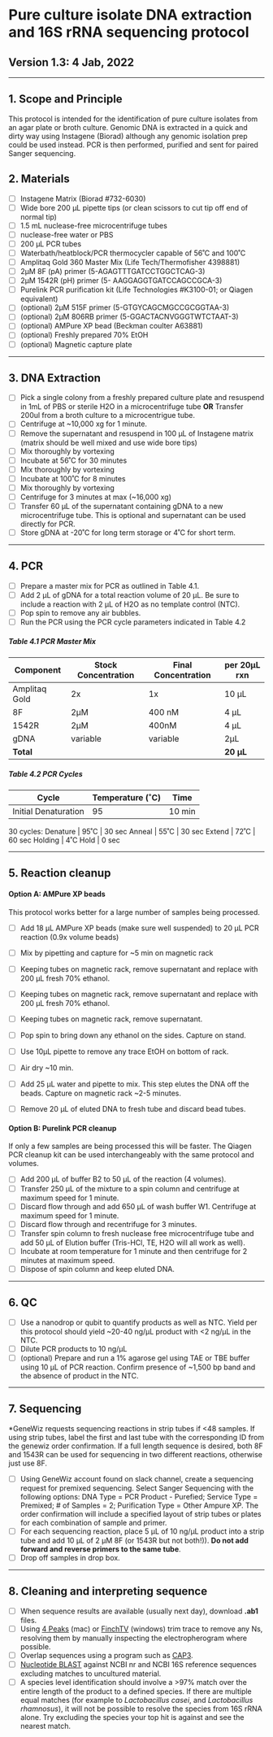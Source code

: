 # Pure culture isolate DNA extraction and 16S rRNA sequencing protocol
## Version 1.3: 4 Jab, 2022

***

## 1. Scope and Principle
This protocol is intended for the identification of pure culture isolates from an agar plate or broth culture. Genomic DNA is extracted in a quick and dirty way using Instagene (Biorad) although any genomic isolation prep could be used instead. PCR is then performed, purified and sent for paired Sanger sequencing.

## 2. Materials
- [ ] Instagene Matrix (Biorad #732-6030)
- [ ] Wide bore 200 µL pipette tips (or clean scissors to cut tip off end of normal tip)
- [ ] 1.5 mL nuclease-free microcentrifuge tubes
- [ ] nuclease-free water or PBS
- [ ] 200 µL PCR tubes
- [ ] Waterbath/heatblock/PCR thermocycler capable of 56˚C and 100˚C
- [ ] Amplitaq Gold 360 Master Mix (Life Tech/Thermofisher 4398881)
- [ ] 2µM 8F (pA) primer (5-AGAGTTTGATCCTGGCTCAG-3)
- [ ] 2µM 1542R (pH) primer (5- AAGGAGGTGATCCAGCCGCA-3)
- [ ] Purelink PCR purification kit (Life Technologies #K3100-01; or Qiagen equivalent)
- [ ] (optional) 2µM 515F primer (5-GTGYCAGCMGCCGCGGTAA-3)
- [ ] (optional) 2µM 806RB primer (5-GGACTACNVGGGTWTCTAAT-3)
- [ ] (optional) AMPure XP bead (Beckman coulter A63881)
- [ ] (optional) Freshly prepared 70% EtOH
- [ ] (optional) Magnetic capture plate

***
## 3. DNA Extraction
- [ ] Pick a single colony from a freshly prepared culture plate and resuspend
in 1mL of PBS or sterile H2O in a microcentrifuge tube **OR** Transfer 200ul from a broth culture to a microcentrigue tube.
- [ ] Centrifuge at ~10,000 xg for 1 minute.
- [ ] Remove the supernatant and resuspend in 100 µL of Instagene matrix (matrix should be well mixed and use wide bore tips)
- [ ] Mix thoroughly by vortexing
- [ ] Incubate at 56˚C for 30 minutes
- [ ] Mix thoroughly by vortexing
- [ ] Incubate at 100˚C for 8 minutes
- [ ] Mix thoroughly by vortexing
- [ ] Centrifuge for 3 minutes at max (~16,000 xg)
- [ ] Transfer 60 µL of the supernatant containing gDNA to a new
microcentrifuge tube. This is optional and supernatant can be used directly for PCR.
- [ ] Store gDNA at -20˚C for long term storage or 4˚C for short term.

***
## 4. PCR

- [ ] Prepare a master mix for PCR as outlined in Table 4.1.
- [ ] Add 2 µL of gDNA for a total reaction volume of 20 µL. Be sure to include a reaction with 2 µL of H2O as no template control (NTC).
- [ ] Pop spin to remove any air bubbles.
- [ ] Run the PCR using the PCR cycle parameters indicated in Table 4.2

##### Table 4.1 PCR Master Mix
Component	| Stock Concentration | Final Concentration | per 20µL rxn
----------|---------------------|---------------------|-------------
Amplitaq Gold | 2x | 1x | 10 µL
8F | 2µM | 400 nM | 4 µL
1542R | 2µM | 400nM | 4 µL
gDNA | variable | variable | 2µL
**Total** | | | **20 µL**

##### Table 4.2 PCR Cycles
Cycle |	Temperature (˚C)  | Time
------|-------------------|------
Initial Denaturation   |	95	| 10 min
30 cycles:
Denature | 95˚C | 30 sec
Anneal | 55˚C	| 30 sec
Extend | 72˚C | 60 sec
Holding	| 4˚C	Hold | 0 sec


***
## 5. Reaction cleanup

#### Option A: AMPure XP beads
This protocol works better for a large number of samples being processed.
- [ ] Add 18 µL AMPure XP beads (make sure well suspended) to 20 µL PCR reaction (0.9x volume beads)
- [ ] Mix by pipetting and capture for ~5 min on magnetic rack
- [ ] Keeping tubes on magnetic rack, remove supernatant and replace with 200 µL fresh 70% ethanol.
- [ ] Keeping tubes on magnetic rack, remove supernatant and replace with 200 µL fresh 70% ethanol.
- [ ] Keeping tubes on magnetic rack, remove supernatant.
- [ ] Pop spin to bring down any ethanol on the sides. Capture on stand.
- [ ] Use 10µL pipette to remove any trace EtOH on bottom of rack.
- [ ] Air dry ~10 min.
- [ ] Add 25 µL water and pipette to mix. This step elutes the DNA off the beads. Capture on magnetic rack ~2-5 minutes.
- [ ] Remove 20 µL of eluted DNA to fresh tube and discard bead tubes.


#### Option B: Purelink PCR cleanup
If only a few samples are being processed this will be faster. The Qiagen PCR cleanup kit can be used interchangeably with the same protocol and volumes.
- [ ] Add 200 µL of buffer B2 to 50 µL of the reaction (4 volumes).
- [ ] Transfer 250 µL of the mixture to a spin column and centrifuge at maximum speed for 1 minute.
- [ ] Discard flow through and add 650 µL of wash buffer W1. Centrifuge at maximum speed for 1 minute.
- [ ] Discard flow through and recentrifuge for 3 minutes.
- [ ] Transfer spin column to fresh nuclease free microcentrifuge tube and add 50 µL of Elution buffer (Tris-HCl, TE, H2O will all work as well).
- [ ] Incubate at room temperature for 1 minute and then centrifuge for 2 minutes at maximum speed.
- [ ] Dispose of spin column and keep eluted DNA.

***
## 6. QC
- [ ] Use a nanodrop or qubit to quantify products as well as NTC. Yield per this protocol should yield ~20-40 ng/µL product with <2 ng/µL in the NTC.
- [ ] Dilute PCR products to 10 ng/µL
- [ ] (optional) Prepare and run a 1% agarose gel using TAE or TBE buffer using 10 µL of PCR reaction. Confirm presence of ~1,500 bp band and the absence of product in the NTC.

***
## 7. Sequencing
*GeneWiz requests sequencing reactions in strip tubes if <48 samples. If using strip tubes, label the first and last tube with the corresponding ID from the genewiz order confirmation. If a full length sequence is desired, both 8F and 1543R can be used for sequencing in two different reactions, otherwise just use 8F.
- [ ] Using GeneWiz account found on slack channel, create a sequencing request for premixed sequencing. Select Sanger Sequencing with the following options: DNA Type = PCR Product - Purefied; Service Type = Premixed; # of Samples = 2; Purification Type = Other Ampure XP. The order confirmation will include a specified layout of strip tubes or plates for each combination of sample and primer.
- [ ] For each sequencing reaction, place 5 µL of 10 ng/µL product into a strip tube and add 10 µL of 2 µM  8F (or 1543R but not both!)). **Do not add forward and reverse primers to the same tube**.
- [ ] Drop off samples in drop box.

***
## 8. Cleaning and interpreting sequence
- [ ] When sequence results are available (usually next day), download **.ab1** files.
- [ ] Using [4 Peaks](https://nucleobytes.com/4peaks/index.html) (mac) or [FinchTV](http://jblseqdat.bioc.cam.ac.uk/gnmweb/download/soft/FinchTV_1.4/doc/) (windows) trim trace to remove any Ns, resolving them by manually inspecting the electropherogram where possible.
- [ ] Overlap sequences using a program such as [CAP3](http://doua.prabi.fr/software/cap3).
- [ ] [Nucleotide BLAST](https://blast.ncbi.nlm.nih.gov/Blast.cgi?PROGRAM=blastn&PAGE_TYPE=BlastSearch&LINK_LOC=blasthome) against NCBI nr and NCBI 16S reference sequences excluding matches to uncultured material.
- [ ] A species level identification should involve a >97% match over the entire length of the product to a defined species. If there are multiple equal matches (for example to <i>Lactobacillus casei</i>, and <i>Lactobacillus rhamnosus</i>), it will not be possible to resolve the species from 16S rRNA alone. Try excluding the species your top hit is against and see the nearest match.
